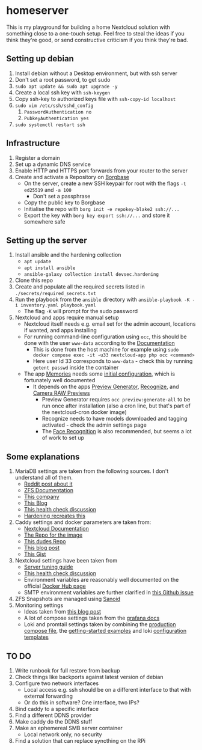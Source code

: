 # homeserver

This is my playground for building a home Nextcloud solution with something close to a one-touch setup. Feel free to
steal the ideas if you think they're good, or send constructive criticism if you think they're bad.

## Setting up debian

1. Install debian without a Desktop environment, but with ssh server
2. Don't set a root password, to get sudo
3. `sudo apt update && sudo apt upgrade -y`
5. Create a local ssh key with `ssh-keygen`
6. Copy ssh-key to authorized keys file with `ssh-copy-id localhost`
7. `sudo vim /etc/ssh/sshd_config`
    1. `PasswordAuthentication no`
    2. `PubkeyAuthentication yes`
8. `sudo systemctl restart ssh`

## Infrastructure

1. Register a domain
2. Set up a dynamic DNS service
3. Enable HTTP and HTTPS port forwards from your router to the server
4. Create and activate a Repository on [Borgbase](https://www.borgbase.com/)
    - On the server, create a new SSH keypair for root with the flags `-t ed25519` and `-a 100`
        - Don't set a passphrase
    - Copy the public key to Borgbase
    - Initialise the repo with `borg init -e repokey-blake2 ssh://...`
    - Export the key with `borg key export ssh://...` and store it somewhere safe

## Setting up the server

1. Install ansible and the hardening collection
    - `apt update`
    - `apt install ansible`
    - `ansible-galaxy collection install devsec.hardening`
2. Clone this repo
3. Create and populate all the required secrets listed in `./secrets/required_secrets.txt`
4. Run the playbook from the `ansible` directory with `ansible-playbook -K -i inventory.yaml playbook.yaml`
    - The flag `-K` will prompt for the sudo password
5. Nextcloud and apps require manual setup
    - Nextcloud itself needs e.g. email set for the admin account, locations if wanted, and apps installing
    - For running command-line configuration using `occ`, this should be done with the user `www-data` according to the [Documentation](https://docs.nextcloud.com/server/latest/admin_manual/configuration_server/occ_command.html)
      - This is done from the host machine for example using `sudo docker compose exec -it -u33 nextcloud-app php occ <command>`
      - Here user Id 33 corresponds to `www-data` - check this by running `getent passwd` inside the container
    - The app [Memories](https://github.com/pulsejet/memories) needs some [initial configuration](https://memories.gallery/config/), which is fortunately well documented
	  - It depends on the apps [Preview Generator](https://github.com/rullzer/previewgenerator), [Recognize](https://github.com/nextcloud/recognize), and [Camera RAW Previews](https://github.com/ariselseng/camerarawpreviews)
	    - Preview Generator requires `occ preview:generate-all` to be run once after installation (also a cron line, but that's part of the nextcloud-cron docker image)
		- Recognize needs to have models downloaded and tagging activated - check the admin settings page
		- The [Face Recognition](https://github.com/matiasdelellis/facerecognition) is also recommended, but seems a lot of work to set up
		

## Some explanations

1. MariaDB settings are taken from the following sources. I don't understand all of them.
    - [Reddit post about it](https://www.reddit.com/r/zfs/comments/u1xklc/mariadbmysql_database_settings_for_zfs/)
    - [ZFS Documentation](https://openzfs.github.io/openzfs-docs/Performance%20and%20Tuning/Workload%20Tuning.html#mysql)
    - [This company](https://www.percona.com/blog/mysql-zfs-performance-update/)
    - [This Blog](https://shatteredsilicon.net/mysql-mariadb-innodb-on-zfs/)
    - [This health check discussion](https://github.com/MariaDB/mariadb-docker/issues/94)
    - [Hardening recreates this](https://github.com/dev-sec/ansible-mysql-hardening/blob/master/tasks/mysql_secure_installation.yml)
2. Caddy settings and docker parameters are taken from:
    - [Nextcloud Documentation](https://github.com/nextcloud/documentation/blob/master/admin_manual/configuration_server/reverse_proxy_configuration.rst)
    - [The Repo for the image](https://github.com/lucaslorentz/caddy-docker-proxy)
    - [This dudes Repo](https://github.com/blazekjan/docker-selfhosted-apps)
    - [This blog post](https://dev.to/jhot/caddy-docker-proxy-like-traefik-but-better-565l)
    - [This Gist](https://gist.github.com/tmo1/72a9dc98b0b6b75f7e4ec336cdc399e1)
3. Nextcloud settings have been taken from
    - [Server tuning guide](https://docs.nextcloud.com/server/21/admin_manual/installation/server_tuning.html)
    - [This health check discussion](https://github.com/nextcloud/docker/issues/676)
	- Environment variables are reasonably well documented on the official [Docker Hub page](https://hub.docker.com/_/nextcloud)
	- SMTP environment variables are further clarified in [this Github issue](https://github.com/nextcloud/docker/issues/1187)
4. ZFS Snapshots are managed using [Sanoid](https://github.com/jimsalterjrs/sanoid)
5. Monitoring settings
    - Ideas taken from [this blog post](https://blog.randombits.host/monitoring-self-hosted-services/)
    - A lot of compose settings taken from
     the [grafana docs](https://grafana.com/docs/grafana-cloud/quickstart/docker-compose-linux/)
    - Loki and promtail settings taken by combining the [production compose file](https://github.com/grafana/loki/blob/main/production/docker-compose.yaml), the [getting-started examples](https://github.com/grafana/loki/tree/main/examples/getting-started) and loki [configuration templates](https://grafana.com/docs/loki/latest/configuration/examples/)

## TO DO

1. Write runbook for full restore from backup
2. Check things like backports against latest version of debian
3. Configure two network interfaces
    - Local access e.g. ssh should be on a different interface to that with external forwarding
    - Or do this in software? One interface, two IPs?
5. Bind caddy to a specific interface
6. Find a different DDNS provider
7. Make caddy do the DDNS stuff
8. Make an ephemereal SMB server container
    - Local network only, no security
9. Find a solution that can replace syncthing on the RPi
